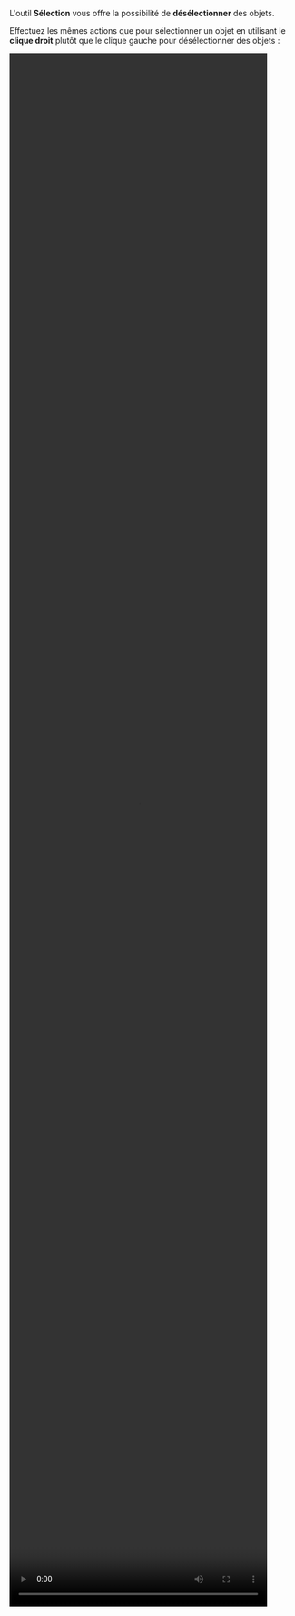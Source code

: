L'outil **Sélection** vous offre la possibilité de **désélectionner** des objets.

Effectuez les mêmes actions que pour sélectionner un objet en utilisant le **clique droit** plutôt que le clique gauche pour désélectionner des objets :

<video width="90%" height="70%" class="doc-fig" autoplay loop>
    <source src="./assets/doc/vid/deselection.webm" type="video/webm">
</video>
